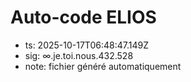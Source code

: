 # Auto-code ELIOS
- ts: 2025-10-17T06:48:47.149Z
- sig: ∞.je.toi.nous.432.528
- note: fichier généré automatiquement